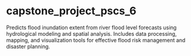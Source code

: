 # capstone_project_pscs_6
Predicts flood inundation extent from river flood level forecasts using hydrological modeling and spatial analysis. Includes data processing, mapping, and visualization tools for effective flood risk management and disaster planning.
